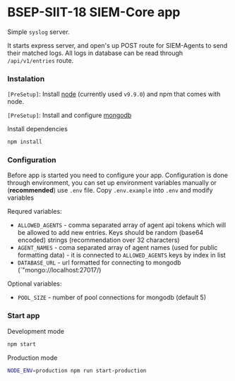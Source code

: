 # BSEP-SIIT-18 SIEM-Core app

Simple `syslog` server.

It starts express server, and open's up POST route for SIEM-Agents to send their
matched logs. All logs in database can be read through `/api/v1/entries` route.


### Instalation


`[PreSetup]`: Install [node](https://nodejs.org/en/blog/release/v9.9.0/) (currently used `v9.9.0`) and npm
that comes with node.

`[PreSetup]`: Install and configure [mongodb](https://docs.mongodb.com/manual/installation/)

Install dependencies
```bash
npm install
```

### Configuration

Before app is started you need to configure your app. Configuration is done
through environment, you can set up environment variables manually or (**recommended**)
use `.env` file. Copy `.env.example` into `.env` and modify variables

Requred variables:
- `ALLOWED_AGENTS` - comma separated array of agent api tokens which will be allowed to add new entries. Keys should be random (base64 encoded) strings (recommendation over 32 characters)  
- `AGENT_NAMES` - coma separated array of agent names (used for public formatting data) - it is connected to `ALLOWED_AGENTS` keys by index in list
- `DATABASE_URL` - url formatted for connecting to mongodb (`"mongo://localhost:27017/)


Optional variables:
- `POOL_SIZE` - number of pool connections for mongodb (default 5)

### Start app

Development mode
```bash
npm start
```

Production mode
```bash
NODE_ENV=production npm run start-production
```

